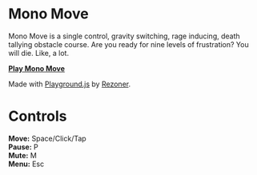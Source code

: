 # Mono Move

Mono Move is a single control, gravity switching, rage inducing, death tallying obstacle course. Are you ready for nine levels of frustration? You will die. Like, a lot.

[**Play Mono Move**](https://jackrugile.com/mono-move/)

Made with [Playground.js](https://github.com/rezoner/playground) by [Rezoner](https://github.com/rezoner).

# Controls

**Move:** Space/Click/Tap\
**Pause:** P\
**Mute:** M\
**Menu:** Esc
